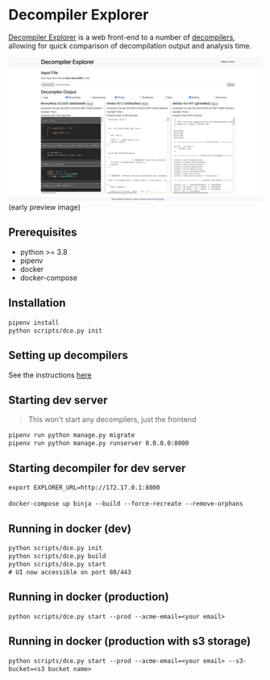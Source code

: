 # Decompiler Explorer

[Decompiler Explorer](https://dogbolt.org) is a web front-end to a number of [decompilers](/runners/decompiler), allowing for quick comparison of decompilation output and analysis time. 


![Decompiler Explorer](/static/img/preview.png) (early preview image)

## Prerequisites
- python >= 3.8
- pipenv
- docker
- docker-compose


## Installation
```
pipenv install
python scripts/dce.py init
```


## Setting up decompilers
See the instructions [here](runners/decompiler/tools/README.md)


## Starting dev server
> This won't start any decompilers, just the frontend

```shell
pipenv run python manage.py migrate
pipenv run python manage.py runserver 0.0.0.0:8000
```


## Starting decompiler for dev server
```shell
export EXPLORER_URL=http://172.17.0.1:8000

docker-compose up binja --build --force-recreate --remove-orphans
```


## Running in docker (dev)
```shell
python scripts/dce.py init
python scripts/dce.py build
python scripts/dce.py start
# UI now accessible on port 80/443
```


## Running in docker (production)
```shell
python scripts/dce.py start --prod --acme-email=<your email>
```


## Running in docker (production with s3 storage)
```shell
python scripts/dce.py start --prod --acme-email=<your email> --s3-bucket=<s3 bucket name>
```
